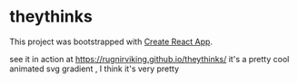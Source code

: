# theythinks

This project was bootstrapped with [Create React App](https://github.com/facebook/create-react-app).

see it in action at https://rugnirviking.github.io/theythinks/
it's a pretty cool animated svg gradient , I think it's very pretty
